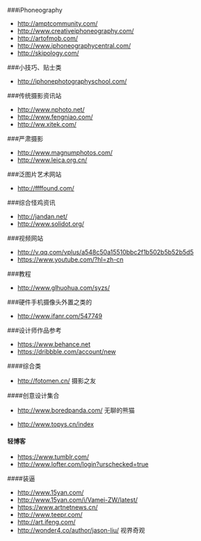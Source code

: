 ###iPhoneography
- http://amptcommunity.com/
- http://www.creativeiphoneography.com/
- http://artofmob.com/
- http://www.iphoneographycentral.com/
- http://skipology.com/

###小技巧、贴士类
- http://iphonephotographyschool.com/

###传统摄影资讯站
- http://www.nphoto.net/
- http://www.fengniao.com/
- http://ww.xitek.com/

###严肃摄影
- http://www.magnumphotos.com/
- http://www.leica.org.cn/

###泛图片艺术网站
- http://ffffound.com/

###综合怪鸡资讯
- http://jandan.net/
- http://www.solidot.org/


###视频网站
- http://v.qq.com/vplus/a548c50a15510bbc2f1b502b5b52b5d5
- https://www.youtube.com/?hl=zh-cn

###教程
- http://www.glhuohua.com/syzs/

###硬件手机摄像头外置之类的
- http://www.ifanr.com/547749

###设计师作品参考
- https://www.behance.net
- https://dribbble.com/account/new

####综合类

- http://fotomen.cn/  摄影之友

####创意设计集合

- http://www.boredpanda.com/
无聊的熊猫

- http://www.topys.cn/index 
#### 轻博客

- https://www.tumblr.com/
- http://www.lofter.com/login?urschecked=true

####装逼

- http://www.15yan.com/
- http://www.15yan.com/i/Vamei-ZW/latest/
- https://www.artnetnews.cn/
- http://www.teepr.com/
- http://art.ifeng.com/
- http://wonder4.co/author/jason-liu/  视界奇观

